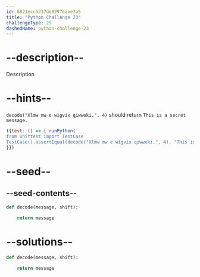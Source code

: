 ```yaml
---
id: 6821ecc5237de8297eaee7a5
title: "Python Challenge 23"
challengeType: 29
dashedName: python-challenge-23
---
```


# --description--

Description

# --hints--

`decode("Xlmw mw e wigvix qiwweki.", 4)` should return `This is a secret message.`

```js
({test: () => { runPython(`
from unittest import TestCase
TestCase().assertEqual(decode("Xlmw mw e wigvix qiwweki.", 4), "This is a secret message.")`)
}})
```

# --seed--

## --seed-contents--

```py
def decode(message, shift):

    return message
```

# --solutions--

```py
def decode(message, shift):

    return message
```
